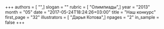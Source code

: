 +++
authors = [ "",]
slogan = ""
rubric = [ "Олимпиады",]
year = "2013"
month = "05"
date = "2017-05-24T18:24:26+03:00"
title = "Наш конкурс"
first_page = "32"
illustrators = [ "Дарья Котова",]
npages = "2"
in_sample = false
+++
